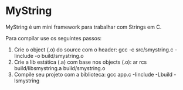 # MyString

MyString é um mini framework para trabalhar com Strings em C.



Para compilar use os seguintes passos:


1. Crie o object (.o) do source com o header: gcc -c src/smystring.c -Iinclude -o build/smystring.o
2. Crie a lib estática (.a) com base nos objects (.o): ar rcs build/libsmystring.a build/smystring.o 
3. Compile seu projeto com a biblioteca: gcc app.c -Iinclude -Lbuild -lsmystring